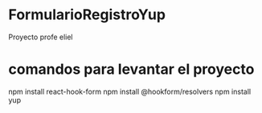 # FormularioRegistroYup
Proyecto profe eliel

# comandos para levantar el proyecto

npm install react-hook-form
npm install @hookform/resolvers
npm install yup

